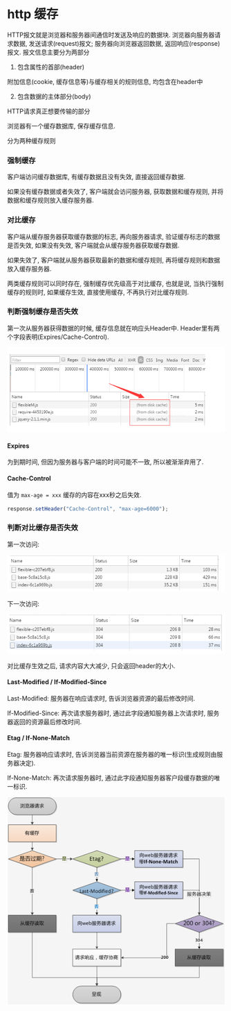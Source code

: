 # http 缓存

HTTP报文就是浏览器和服务器间通信时发送及响应的数据块. 
浏览器向服务器请求数据, 发送请求(request)报文; 服务器向浏览器返回数据, 返回响应(response)报文. 
报文信息主要分为两部分

1. 包含属性的首部(header)

附加信息(cookie, 缓存信息等)与缓存相关的规则信息, 均包含在header中

2. 包含数据的主体部分(body)

HTTP请求真正想要传输的部分

浏览器有一个缓存数据库, 保存缓存信息. 

分为两种缓存规则

### 强制缓存

客户端访问缓存数据库, 有缓存数据且没有失效, 直接返回缓存数据. 

如果没有缓存数据或者失效了, 客户端就会访问服务器, 获取数据和缓存规则, 并将数据和缓存规则放入缓存服务器. 

### 对比缓存

客户端从缓存服务器获取缓存数据的标志, 再向服务器请求, 验证缓存标志的数据是否失效, 如果没有失效, 客户端就会从缓存服务器获取缓存数据. 

如果失效了, 客户端就从服务器获取最新的数据和缓存规则, 再将缓存规则和数据放入缓存服务器. 

两类缓存规则可以同时存在, 强制缓存优先级高于对比缓存, 也就是说, 当执行强制缓存的规则时, 如果缓存生效, 直接使用缓存, 不再执行对比缓存规则. 

### 判断强制缓存是否失效

第一次从服务器获得数据的时候, 缓存信息就在响应头Header中. Header里有两个字段表明(Expires/Cache-Control). 

![img](../img/20180522001.png)

#### Expires

为到期时间, 但因为服务器与客户端的时间可能不一致, 所以被渐渐弃用了. 

#### Cache-Control

值为 `max-age = xxx` 缓存的内容在xxx秒之后失效. 

``` js
response.setHeader("Cache-Control", "max-age=6000");
```

### 判断对比缓存是否失效

第一次访问: 

![img](../img/20180522002.png)

下一次访问: 

![img](../img/20180522003.png)

对比缓存生效之后, 请求内容大大减少, 只会返回header的大小. 

#### Last-Modified  /  If-Modified-Since

Last-Modified: 服务器在响应请求时, 告诉浏览器资源的最后修改时间. 

If-Modified-Since: 再次请求服务器时, 通过此字段通知服务器上次请求时, 服务器返回的资源最后修改时间. 

#### Etag  /  If-None-Match

Etag: 服务器响应请求时, 告诉浏览器当前资源在服务器的唯一标识(生成规则由服务器决定). 

If-None-Match: 再次请求服务器时, 通过此字段通知服务器客户段缓存数据的唯一标识. 

![img](../img/20180522004.png)


